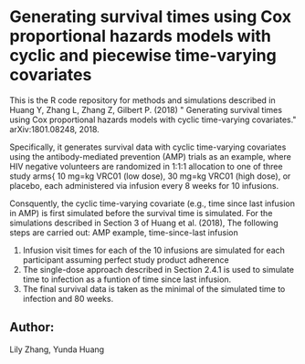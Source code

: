 # Generating survival times using Cox proportional hazards models with cyclic and piecewise time-varying covariates
This is the R code repository for methods and simulations described in Huang Y, Zhang L, Zhang Z, Gilbert P. (2018) " Generating survival times using Cox proportional hazards models with cyclic time-varying covariates." arXiv:1801.08248, 2018.

Specifically, it generates survival data with cyclic time-varying covariates using the antibody-mediated prevention (AMP) trials as an example, where HIV negative volunteers are randomized in 1:1:1 allocation to one of three study arms{ 10 mg=kg VRC01 (low dose), 30 mg=kg VRC01 (high dose), or placebo, each administered via infusion every 8 weeks for 10 infusions. 

Consquently, the cyclic time-varying covariate (e.g., time since last infusion in AMP) is first simulated before the survival time is simulated. For the simulations described in Section 3 of Huang et al. (2018), The following steps are carried out: AMP example, time-since-last infusion 
1. Infusion visit times for each of the 10 infusions are simulated for each participant assuming perfect study product adherence
2. The single-dose approach described in Section 2.4.1 is used to simulate time to infection as a funtion of time since last infusion. 
3. The final survival data is taken as the minimal of the simulated time to infection and 80 weeks. 

## Author: 
Lily Zhang, Yunda Huang
